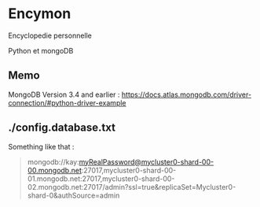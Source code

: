 # Encymon
Encyclopedie personnelle 

Python et mongoDB 

## Memo 

MongoDB Version 3.4 and earlier : 
https://docs.atlas.mongodb.com/driver-connection/#python-driver-example

##  ./config.database.txt
Something like that : 
>mongodb://kay:myRealPassword@mycluster0-shard-00-00.mongodb.net:27017,mycluster0-shard-00-01.mongodb.net:27017,mycluster0-shard-00-02.mongodb.net:27017/admin?ssl=true&replicaSet=Mycluster0-shard-0&authSource=admin